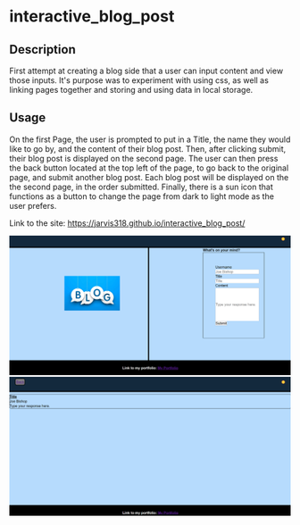 # interactive_blog_post

## Description
First attempt at creating a blog side that a user can input content and view those inputs. It's purpose was to experiment with using css, as well as linking pages together and storing and using data in local storage. 

## Usage
On the first Page, the user is prompted to put in a Title, the name they would like to go by, and the content of their blog post. Then, after clicking submit, their blog post is displayed on the second page. The user can then press the back button located at the top left of the page, to go back to the original page, and submit another blog post. Each blog post will be displayed on the the second page, in the order submitted. Finally, there is a sun icon that functions as a button to change the page from dark to light mode as the user prefers.

Link to the site: https://jarvis318.github.io/interactive_blog_post/

![assets/images/First Page.png](https://github.com/Jarvis318/interactive_blog_post/blob/fb94a0d21d452b1ca6aba626ed1cfabaccc155ac/assets/images/First%20Page.png)
![assets/images/Second Page.png](https://github.com/Jarvis318/interactive_blog_post/blob/f6005e28c620e51aaf254d4b85688ce879314924/assets/images/Second%20Page.png)
